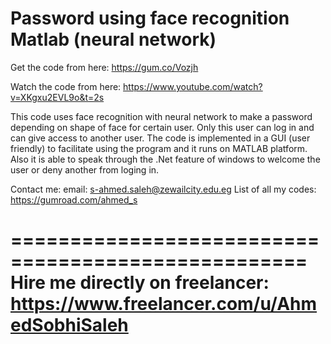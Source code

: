 # Password using face recognition Matlab (neural network)

 
Get the code from here: 
https://gum.co/Vozjh 

Watch the code from here: 
https://www.youtube.com/watch?v=XKgxu2EVL9o&t=2s




This code uses face recognition with neural network to make a password depending on shape of face for certain user. Only this user can log in and can give access to another user.
The code is implemented in a GUI (user friendly) to facilitate using the program and it runs on MATLAB platform. Also it is able to speak through the .Net feature of windows to welcome the user or deny another from loging in.

Contact me: 
email: s-ahmed.saleh@zewailcity.edu.eg 
List of all my codes: https://gumroad.com/ahmed_s

=================================================== 
Hire me directly on freelancer: 
https://www.freelancer.com/u/AhmedSobhiSaleh 
===================================================

